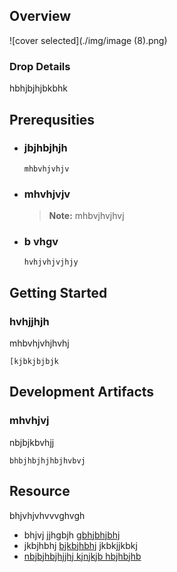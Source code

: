 
## Overview

![cover selected](./img/image (8).png)

### Drop Details
hbhjbjhjbkbhk

## Prerequsities

- ### jbjhbjhjh
  ```shell
  mhbvhjvhjv
  ```
      
- ### mhvhjvjv
  > **Note:** mhbvjhvjhvj
      
- ### b vhgv
  ```shell
  hvhjvhjvjhjy
  ```
      

## Getting Started
### hvhjjhjh
mhbvhjvhjhvhj
```shell
[kjbkjbjbjk
```

## Development Artifacts
### mhvhjvj
nbjbjkbvhjj
```shell
bhbjhbjhjhbjhvbvj
```

## Resource
bhjvhjvhvvvghvgh
- bhjvj jjhgbjh [gbhjbhjbhj](jbjbjhbjhbjhbj)
- jkbjhbhj [bjkbjhbhj](jbjhbjhjbhbj) jkbkjjkbkj
- [nbjbjhbjhjjhj kjnjkjb hbjhbjhb](bgbjhvhgvgvhg)


    